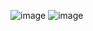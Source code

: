 ![image](https://github.com/MINJE-98/MINJE-98/assets/56459078/ca67657c-68fa-4c89-84f9-08abb31519d5)
![image](https://github.com/MINJE-98/MINJE-98/assets/56459078/a752d514-f402-42e5-98d5-8736fbfcb79c)